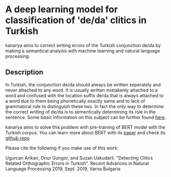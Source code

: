 # A deep learning model for classification of 'de/da' clitics in Turkish 


kanarya aims to correct writing errors of the Turkish conjunction de/da by making a semantical analysis with machine learning and natural language processing.

## Description

In Turkish, the conjunction de/da should always be written seperately and never attached to any word. It is usually written mistakenly attached to a word and confused with the location suffix de/da that is always attached to a word due to them being phonetically exactly same and to lack of grammatical rule to distinguish these two. In fact the only way to determine the correct writing of de/da is to sementically determining its role in the sentence. Some basic information on this subject can be further found [here](https://fluentinturkish.com/grammar/conjunctions).

kanarya aims to solve this problem with pre-training of BERT model with the Turkish corpus. You can learn more about BERT with its [paper](https://arxiv.org/abs/1810.04805) and check its [github repo](https://github.com/google-research/bert)

Please cite the following if you make use of this work:

Ugurcan Arikan, Onur Gungor, and Suzan Uskudarli. "Detecting Clitics Related Orthographic Errors in Turkish". Recent Advances in Natural Language Processing 2019, Sept. 2019, Varna Bulgaria
